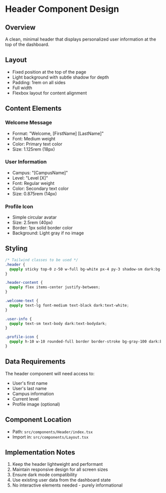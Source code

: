# Header Component Design

## Overview
A clean, minimal header that displays personalized user information at the top of the dashboard.

## Layout
- Fixed position at the top of the page
- Light background with subtle shadow for depth
- Padding: 1rem on all sides
- Full width
- Flexbox layout for content alignment

## Content Elements

### Welcome Message
- Format: "Welcome, [FirstName] [LastName]"
- Font: Medium weight
- Color: Primary text color
- Size: 1.125rem (18px)

### User Information
- Campus: "[CampusName]"
- Level: "Level [X]"
- Font: Regular weight
- Color: Secondary text color
- Size: 0.875rem (14px)

### Profile Icon
- Simple circular avatar
- Size: 2.5rem (40px)
- Border: 1px solid border color
- Background: Light gray if no image

## Styling
```css
/* Tailwind classes to be used */
.header {
  @apply sticky top-0 z-50 w-full bg-white px-4 py-3 shadow-sm dark:bg-boxdark;
}

.header-content {
  @apply flex items-center justify-between;
}

.welcome-text {
  @apply text-lg font-medium text-black dark:text-white;
}

.user-info {
  @apply text-sm text-body dark:text-bodydark;
}

.profile-icon {
  @apply h-10 w-10 rounded-full border border-stroke bg-gray-100 dark:border-strokedark dark:bg-meta-4;
}
```

## Data Requirements
The header component will need access to:
- User's first name
- User's last name
- Campus information
- Current level
- Profile image (optional)

## Component Location
- Path: `src/components/Header/index.tsx`
- Import in: `src/components/Layout.tsx`

## Implementation Notes
1. Keep the header lightweight and performant
2. Maintain responsive design for all screen sizes
3. Ensure dark mode compatibility
4. Use existing user data from the dashboard state
5. No interactive elements needed - purely informational